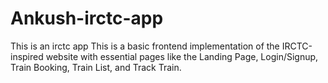# Ankush-irctc-app

This is an irctc app 
This is a basic frontend implementation of the IRCTC-inspired website with essential pages like the Landing Page, Login/Signup, Train Booking, Train List, and Track Train.

